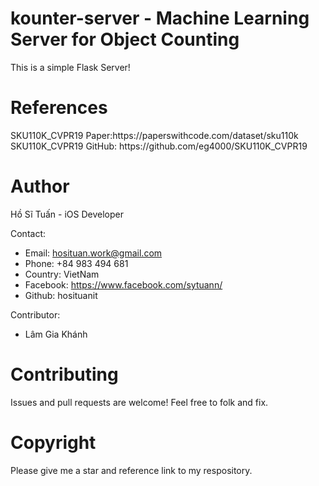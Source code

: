 <h1> kounter-server - Machine Learning Server for Object Counting </h1>
This is a simple Flask Server!
<h1>References</h1>
SKU110K_CVPR19 Paper:https://paperswithcode.com/dataset/sku110k
SKU110K_CVPR19 GitHub: https://github.com/eg4000/SKU110K_CVPR19

<h1>Author</h1>

  Hồ Sĩ Tuấn - iOS Developer
  
  Contact:
  - Email: hosituan.work@gmail.com
  - Phone: +84 983 494 681
  - Country: VietNam
  - Facebook: https://www.facebook.com/sytuann/
  - Github: hosituanit
  
  Contributor:
  - Lâm Gia Khánh
<h1>Contributing</h1>

Issues and pull requests are welcome!
Feel free to folk and fix.

<h1>Copyright</h1>

Please give me a star and reference link to my respository.
